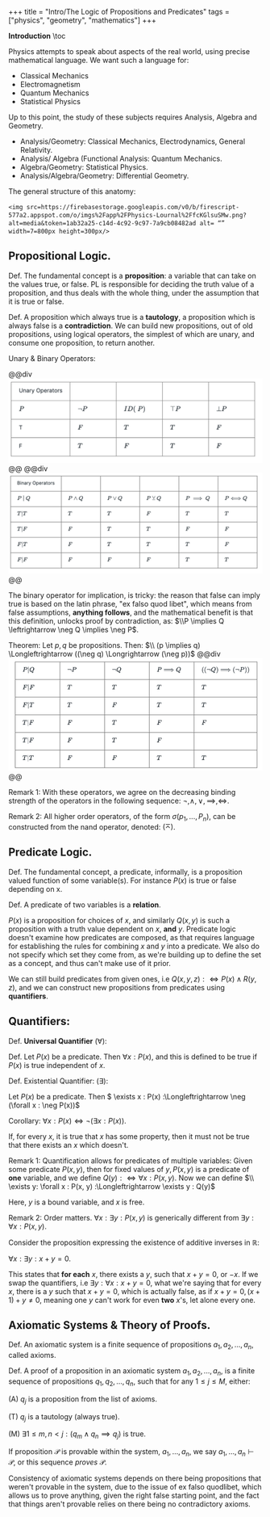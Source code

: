 +++
title = "Intro/The Logic of Propositions and Predicates"
tags = ["physics", "geometry", "mathematics"]
+++


**__Introduction__**
\toc

Physics attempts to speak about aspects of the real world, using precise mathematical language. We want such a language for:
- Classical Mechanics
- Electromagnetism
- Quantum Mechanics
- Statistical Physics

Up to this point, the study of these subjects requires Analysis, Algebra and Geometry.

- Analysis/Geometry: Classical Mechanics, Electrodynamics, General Relativity.
- Analysis/ Algebra (Functional Analysis: Quantum Mechanics.
- Algebra/Geometry: Statistical Physics.
- Analysis/Algebra/Geometry: Differential Geometry.

The general structure of this anatomy:

~~~
<img src=https://firebasestorage.googleapis.com/v0/b/firescript-577a2.appspot.com/o/imgs%2Fapp%2FPhysics-Lournal%2FfcKGlsuSMw.png?alt=media&token=1ab32a25-c14d-4c92-9c97-7a9cb08482ad alt= “” width=7=800px height=300px/>
~~~


## Propositional Logic.

Def. The fundamental concept is a __proposition__: a variable that can take on the values true, or false. PL is responsible for deciding the truth value of a proposition, and thus deals with the whole thing, under the assumption that it is true or false.

Def. A proposition which always true is a __tautology__, a proposition which is always false is a __contradiction__.
We can build new propositions, out of old propositions, using logical operators, the simplest of which are unary, and consume one proposition, to return another.

Unary & Binary Operators:

@@div
![](/assets/unary_operators.png)
@@
@@div
![](/assets/binary_operators.jpeg)
@@

The binary operator for implication, is tricky: the reason that false can imply true is based on the latin phrase, "ex falso quod libet", which means from false assumptions, __anything follows__, and the mathematical benefit is that this definition, unlocks proof by contradiction, as: $\\P \implies Q \leftrightarrow \neg Q \implies \neg P$.

Theorem: Let $p,q$ be propositions. Then: $\\ (p \implies q) \Longleftrightarrow ((\neg q) \Longrightarrow (\neg p))$
@@div
![](/assets/implication_operator.png)
@@


$\text{Remark}\;1$: With these operators, we agree on the decreasing binding strength of the operators in the following sequence: $\neg, \land, \lor, \implies, \Longleftrightarrow$.

$\text{Remark}\; 2$: All higher order operators, of the form $\sigma(p_1,...,P_n)$, can be constructed from the nand operator, denoted: ($\barwedge$).

## Predicate Logic.
Def. The fundamental concept, a predicate, informally, is a proposition valued function of some variable(s). For instance $P(x)$ is true or false depending on x.

Def. A predicate of two variables is a __relation__.

$P(x)$ is a proposition for choices of $x$, and similarly $Q(x, y)$ is such a proposition with a truth value dependent on $x$, __and__ $y$. Predicate logic doesn't examine how predicates are composed, as that requires language for establishing the rules for combining $x$ and $y$ into a predicate. We also do not specify which set they come from, as we're building up to define the set as a concept, and thus can't make use of it prior.

We can still build predicates from given ones, i.e $Q(x,y,z): \Longleftrightarrow P(x) \land R(y,z)$, and we can construct new propositions from predicates using __quantifiers__.

## Quantifiers:

Def. __Universal Quantifier__ ($\forall$): 

Def. Let $P(x)$ be a predicate. Then $\forall x : P(x)$, and this is defined to be true if $P(x)$ is true independent of $x$.

Def. Existential Quantifier: ($\exists$): 

Let $P(x)$ be a predicate. Then $ \exists x : P(x) :\Longleftrightarrow \neg (\forall x : \neg P(x))$

Corollary: $\forall x : P(x) \Longleftrightarrow \neg (\exists x : P(x))$.

If, for every $x$, it is true that $x$ has some property, then it must not be true that there exists an $x$ which doesn't.

$\text{Remark}\;1$: Quantification allows for predicates of multiple variables: Given some predicate $P(x,y)$, then for fixed values of $y, P(x,y)$ is a predicate of __one__ variable, and we define $Q(y) : \Longleftrightarrow \forall x : P(x, y)$. Now we can define $\\ \exists y: \forall x : P(x, y) :\Longleftrightarrow \exists y : Q(y)$

Here, $y$ is a bound variable, and $x$ is free.

$\text{Remark}\;2$: Order matters. $\forall x : \exists y: P(x,y)$ is generically different from $\exists y : \forall x : P(x,y)$.

Consider the proposition expressing the existence of additive inverses in $\mathbb{R}$:

$\forall x : \exists y : x + y = 0$. 

This states that __for each__ $x$, there exists a $y$, such that $x+y=0$, or $-x$.
If we swap the quantifiers, i.e $\exists y: \forall x : x + y = 0$, what we're saying that for every $x$, there is a  $y$ such that $x+y=0$, which is actually false, as if $x + y = 0, (x+1) + y \neq 0$, meaning one $y$ can't work for even __two__ $x$'s, let alone every one.

## Axiomatic Systems & Theory of Proofs.
Def. An axiomatic system is a finite sequence of propositions $a_1, a_2,..., a_n$, called axioms.

Def. A proof of a proposition in an axiomatic system $a_1, a_2,..., a_n$, is a finite sequence of propositions $q_1,q_2,...,q_n$, such that for any $1 \leq j \leq M$, either:

(A) $q_j$ is a proposition from the list of axioms.

(T) $q_j$ is a tautology (always true).

(M) $\exists 1 \leq m,n \lt j : (q_m \land q_n \implies q_j)$ is true.

If proposition $\mathcal{P}$ is provable within the system, $a_1, \ldots, a_n$, we say $a_1, \ldots, a_n \vdash \mathcal{P}$, or this sequence *proves* $\mathcal{P}$.

Consistency of axiomatic systems depends on there being propositions that weren't provable in the system, due to the issue of ex falso quodlibet, which allows
us to prove anything, given the right false starting point, and the fact that things aren't provable relies on there being no contradictory axioms.